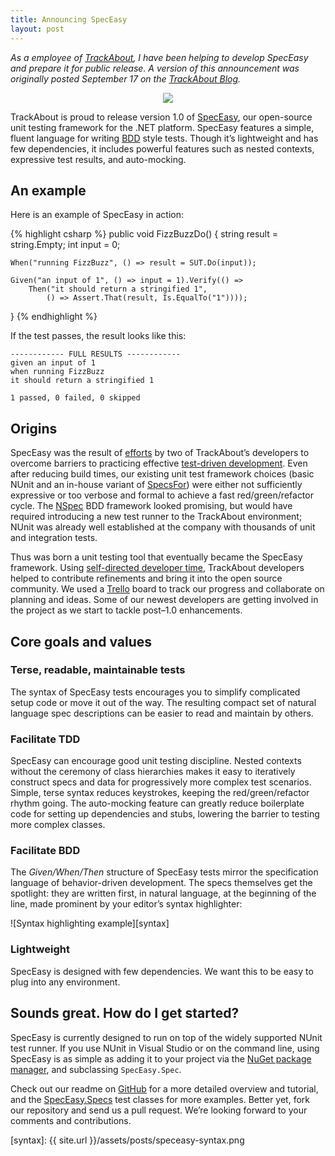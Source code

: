 ```yaml
---
title: Announcing SpecEasy
layout: post
---
```


*As a employee of [TrackAbout][], I have been helping to develop SpecEasy and prepare it for public release. A version of this announcement was originally posted September 17 on the [TrackAbout Blog][].*

<div style="text-align: center;">
    <img src="https://raw.github.com/trackabout/speceasy/master/speceasy_logo.png" style="max-width: 75%;">
</div>

TrackAbout is proud to release version 1.0 of [SpecEasy][], our open-source unit testing framework for the .NET platform. SpecEasy features a simple, fluent language for writing [BDD][] style tests. Though it’s lightweight and has few dependencies, it includes powerful features such as nested contexts, expressive test results, and auto-mocking.

## An example

Here is an example of SpecEasy in action:

{% highlight csharp %}
public void FizzBuzzDo()
{
    string result = string.Empty;
    int input = 0;

    When("running FizzBuzz", () => result = SUT.Do(input));

    Given("an input of 1", () => input = 1).Verify(() =>
        Then("it should return a stringified 1",
            () => Assert.That(result, Is.EqualTo("1"))));
}
{% endhighlight %}

If the test passes, the result looks like this:

    ------------ FULL RESULTS ------------
    given an input of 1
    when running FizzBuzz
    it should return a stringified 1

    1 passed, 0 failed, 0 skipped

## Origins

SpecEasy was the result of [efforts][Rock] by two of TrackAbout’s developers to overcome barriers to practicing effective [test-driven development][TDD]. Even after reducing build times, our existing unit test framework choices (basic NUnit and an in-house variant of [SpecsFor][]) were either not sufficiently expressive or too verbose and formal to achieve a fast red/green/refactor cycle. The [NSpec][] BDD framework looked promising, but would have required introducing a new test runner to the TrackAbout environment; NUnit was already well established at the company with thousands of unit and integration tests.

Thus was born a unit testing tool that eventually became the SpecEasy framework. Using [self-directed developer time][devtime], TrackAbout developers helped to contribute refinements and bring it into the open source community. We used a [Trello][] board to track our progress and collaborate on planning and ideas. Some of our newest developers are getting involved in the project as we start to tackle post–1.0 enhancements.

## Core goals and values

### Terse, readable, maintainable tests

The syntax of SpecEasy tests encourages you to simplify complicated setup code or move it out of the way. The resulting compact set of natural language spec descriptions can be easier to read and maintain by others.

### Facilitate TDD

SpecEasy can encourage good unit testing discipline. Nested contexts without the ceremony of class hierarchies makes it easy to iteratively construct specs and data for progressively more complex test scenarios. Simple, terse syntax reduces keystrokes, keeping the red/green/refactor rhythm going. The auto-mocking feature can greatly reduce boilerplate code for setting up dependencies and stubs, lowering the barrier to testing more complex classes.

### Facilitate BDD

The *Given/When/Then* structure of SpecEasy tests mirror the specification language of behavior-driven development. The specs themselves get the spotlight: they are written first, in natural language, at the beginning of the line, made prominent by your editor’s syntax highlighter:

![Syntax highlighting example][syntax]

### Lightweight

SpecEasy is designed with few dependencies. We want this to be easy to plug into any environment.

## Sounds great. How do I get started?

SpecEasy is currently designed to run on top of the widely supported NUnit test runner. If you use NUnit in Visual Studio or on the command line, using SpecEasy is as simple as adding it to your project via the [NuGet package manager][NuGet], and subclassing `SpecEasy.Spec`.

Check out our readme on [GitHub][SpecEasy] for a more detailed overview and tutorial, and the [SpecEasy.Specs][] test classes for more examples. Better yet, fork our repository and send us a pull request. We’re looking forward to your comments and contributions.

[SpecEasy]: https://github.com/trackabout/speceasy
[Rock]: https://thoughts.rockhymas.com/post/46502436466/introducing-speceasy
[BDD]: https://en.wikipedia.org/wiki/Behavior-driven_development
[TDD]: https://en.wikipedia.org/wiki/Test-driven_development
[SpecsFor]: https://web.archive.org/web/20131103164300/http://specsfor.com/
[NSpec]: https://web.archive.org/web/20130627024809/http://nspec.org/
[NuGet]: https://www.nuget.org/packages/SpecEasy/
[devtime]: https://web.archive.org/web/20130918225055/http://blog.trackabout.com/2012/10/17/self-directed-developer-time/
[Trello]: https://trello.com
[logo]: https://raw.github.com/trackabout/speceasy/master/speceasy_logo_sq_128.png
[TrackAbout Blog]: https://web.archive.org/web/20131105232932/http://blog.trackabout.com/2013/09/17/announcing-speceasy/
[TrackAbout]: https://corp.trackabout.com
[SpecEasy.Specs]: https://github.com/trackabout/speceasy/tree/master/SpecEasy.Specs
[syntax]: {{ site.url }}/assets/posts/speceasy-syntax.png
